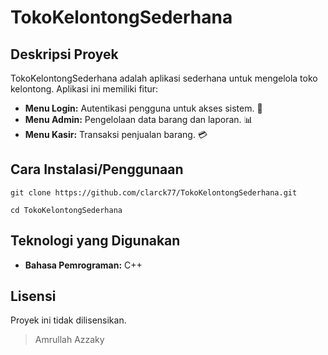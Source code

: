 # TokoKelontongSederhana

## Deskripsi Proyek
TokoKelontongSederhana adalah aplikasi sederhana untuk mengelola toko kelontong. Aplikasi ini memiliki fitur:
- **Menu Login:** Autentikasi pengguna untuk akses sistem. 🛂
- **Menu Admin:** Pengelolaan data barang dan laporan. 📊
- **Menu Kasir:** Transaksi penjualan barang. 💳

## Cara Instalasi/Penggunaan
```
git clone https://github.com/clarck77/TokoKelontongSederhana.git
```

```
cd TokoKelontongSederhana
```

## Teknologi yang Digunakan
- **Bahasa Pemrograman:** C++

## Lisensi
Proyek ini tidak dilisensikan.

> Amrullah Azzaky
